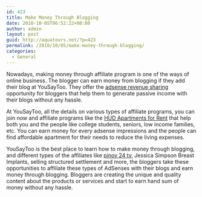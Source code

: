 ```yaml
---
id: 423
title: Make Money Through Blogging
date: 2010-10-05T06:52:22+00:00
author: admin
layout: post
guid: http://aquatours.net/?p=423
permalink: /2010/10/05/make-money-through-blogging/
categories:
  - General
---
```

Nowadays, making money through affiliate program is one of the ways of online business. The blogger can earn money from blogging if they add their blog at YouSayToo. They offer the [adsense revenue sharing](http://www.yousaytoo.com) opportunity for bloggers that help them to generate passive income with their blogs without any hassle.

At YouSayToo, all the details on various types of affiliate programs, you can join now and affiliate programs like the [HUD Apartments for Rent](http://www.yousaytoo.com/how-to-find-hud-apartments-for-rent/76438) that help both you and the people like college students, seniors, low income families, etc. You can earn money for every adsense impressions and the people can find affordable apartment for their needs to reduce the living expenses.

YouSayToo is the best place to learn how to make money through blogging, and different types of the affiliates like [pinoy 24 tv](http://www.yousaytoo.com/pinoy24-tv-channel/87679), Jessica Simpson Breast Implants, selling structured settlement and more, the bloggers take these opportunities to affiliate these types of AdSenses with their blogs and earn money through blogging. Bloggers are creating the unique and quality content about the products or services and start to earn hand sum of money without any hassle.